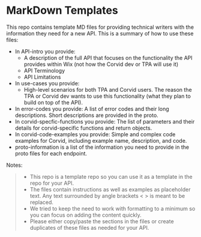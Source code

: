 # MarkDown Templates

This repo contains template MD files for providing technical writers with the information they need for a new API. 
This is a summary of how to use these files: 
- In API-intro you provide: 
  - A description of the full API that focuses on the functionality the API provides within Wix (not how the Corvid dev or TPA will use it)
  - API Terminology
  - API Limitations
- In use-cases you provide: 
  - High-level scenarios for both TPA and Corvid users. The reason the TPA or Corvid dev wants to use this functionality (what they plan to build on top of the API).
- In error-codes you provide: A list of error codes and their long descriptions. Short descriptions are provided in the proto.
- In corvid-specfic-functions you provide: The list of parameters and their details for corvid-specific functions and return objects.
- In corvid-code-examples you provide: Simple and complex code examples for Corvid, including example name, description, and code.
- proto-information is a list of the information you need to provide in the proto files for each endpoint.

Notes: 
>  - This repo is a template repo so you can use it as a template in the repo for your API.
>  - The files contain instructions as well as examples as placeholder text. Any text surrounded by angle brackets < > is meant to be replaced.
>  - We tried to keep the need to work with formatting to a minimum so you can focus on adding the content quickly.
>  - Please either copy/paste the sections in the files or create duplicates of these files as needed for your API.
